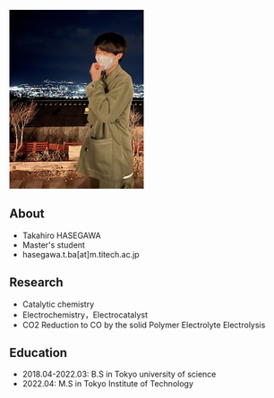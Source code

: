 ![Branching](https://github.com/H-takahiro/H-takahiro.github.io/blob/main/sample.jpg?raw=true)

## About
- Takahiro HASEGAWA
- Master's student
- hasegawa.t.ba[at]m.titech.ac.jp

## Research
- Catalytic chemistry
- Electrochemistry，Electrocatalyst
- CO2 Reduction to CO by the solid Polymer Electrolyte Electrolysis 

## Education
- 2018.04-2022.03: B.S in Tokyo university of science
- 2022.04: M.S in Tokyo Institute of Technology

<!-- ## Publications -->
<!-- 1. CO2 Reduction to CO by the solid Polymer Electrolyte Electrolysis -->
